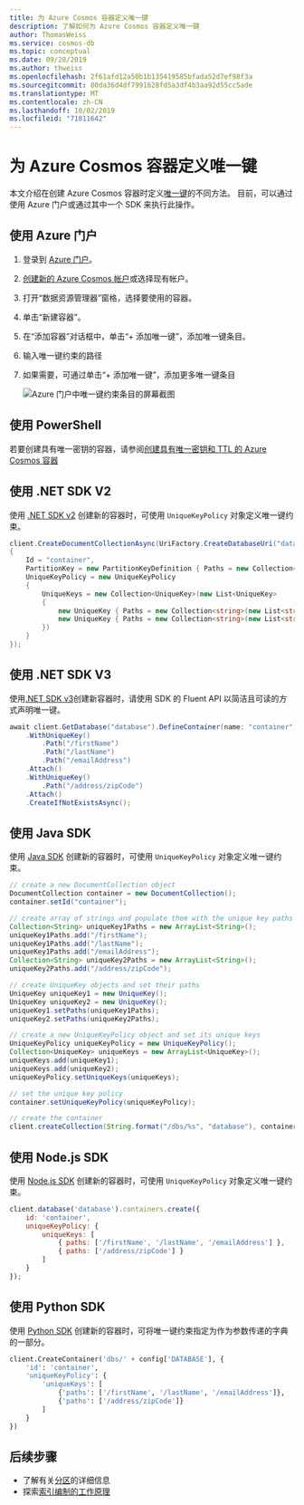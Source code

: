 ```yaml
---
title: 为 Azure Cosmos 容器定义唯一键
description: 了解如何为 Azure Cosmos 容器定义唯一键
author: ThomasWeiss
ms.service: cosmos-db
ms.topic: conceptual
ms.date: 09/28/2019
ms.author: thweiss
ms.openlocfilehash: 2f61afd12a50b1b135419585bfada52d7ef98f3a
ms.sourcegitcommit: 80da36d4df7991628fd5a3df4b3aa92d55cc5ade
ms.translationtype: MT
ms.contentlocale: zh-CN
ms.lasthandoff: 10/02/2019
ms.locfileid: "71811642"
---
```

# <a name="define-unique-keys-for-an-azure-cosmos-container"></a>为 Azure Cosmos 容器定义唯一键

本文介绍在创建 Azure Cosmos 容器时定义[唯一键](unique-keys.md)的不同方法。 目前，可以通过使用 Azure 门户或通过其中一个 SDK 来执行此操作。

## <a name="use-the-azure-portal"></a>使用 Azure 门户

1. 登录到 [Azure 门户](https://portal.azure.com/)。

1. [创建新的 Azure Cosmos 帐户](create-sql-api-dotnet.md#create-account)或选择现有帐户。

1. 打开“数据资源管理器”窗格，选择要使用的容器。

1. 单击“新建容器”。

1. 在“添加容器”对话框中，单击“+ 添加唯一键”，添加唯一键条目。

1. 输入唯一键约束的路径

1. 如果需要，可通过单击“+ 添加唯一键”，添加更多唯一键条目

    ![Azure 门户中唯一键约束条目的屏幕截图](./media/how-to-define-unique-keys/unique-keys-portal.png)

## <a name="use-powershell"></a>使用 PowerShell

若要创建具有唯一密钥的容器，请参阅[创建具有唯一密钥和 TTL 的 Azure Cosmos 容器](manage-with-powershell.md#create-container-unique-key-ttl)

## <a name="use-the-net-sdk-v2"></a>使用 .NET SDK V2

使用 [.NET SDK v2](https://www.nuget.org/packages/Microsoft.Azure.DocumentDB/) 创建新的容器时，可使用 `UniqueKeyPolicy` 对象定义唯一键约束。

```csharp
client.CreateDocumentCollectionAsync(UriFactory.CreateDatabaseUri("database"), new DocumentCollection
{
    Id = "container",
    PartitionKey = new PartitionKeyDefinition { Paths = new Collection<string>(new List<string> { "/myPartitionKey" }) },
    UniqueKeyPolicy = new UniqueKeyPolicy
    {
        UniqueKeys = new Collection<UniqueKey>(new List<UniqueKey>
        {
            new UniqueKey { Paths = new Collection<string>(new List<string> { "/firstName", "/lastName", "/emailAddress" }) },
            new UniqueKey { Paths = new Collection<string>(new List<string> { "/address/zipCode" }) }
        })
    }
});
```

## <a name="use-the-net-sdk-v3"></a>使用 .NET SDK V3

使用[.NET SDK v3](https://www.nuget.org/packages/Microsoft.Azure.Cosmos/)创建新容器时，请使用 SDK 的 Fluent API 以简洁且可读的方式声明唯一键。

```csharp
await client.GetDatabase("database").DefineContainer(name: "container", partitionKeyPath: "/myPartitionKey")
    .WithUniqueKey()
        .Path("/firstName")
        .Path("/lastName")
        .Path("/emailAddress")
    .Attach()
    .WithUniqueKey()
        .Path("/address/zipCode")
    .Attach()
    .CreateIfNotExistsAsync();
```

## <a name="use-the-java-sdk"></a>使用 Java SDK

使用 [Java SDK](https://mvnrepository.com/artifact/com.microsoft.azure/azure-cosmosdb) 创建新的容器时，可使用 `UniqueKeyPolicy` 对象定义唯一键约束。

```java
// create a new DocumentCollection object
DocumentCollection container = new DocumentCollection();
container.setId("container");

// create array of strings and populate them with the unique key paths
Collection<String> uniqueKey1Paths = new ArrayList<String>();
uniqueKey1Paths.add("/firstName");
uniqueKey1Paths.add("/lastName");
uniqueKey1Paths.add("/emailAddress");
Collection<String> uniqueKey2Paths = new ArrayList<String>();
uniqueKey2Paths.add("/address/zipCode");

// create UniqueKey objects and set their paths
UniqueKey uniqueKey1 = new UniqueKey();
UniqueKey uniqueKey2 = new UniqueKey();
uniqueKey1.setPaths(uniqueKey1Paths);
uniqueKey2.setPaths(uniqueKey2Paths);

// create a new UniqueKeyPolicy object and set its unique keys
UniqueKeyPolicy uniqueKeyPolicy = new UniqueKeyPolicy();
Collection<UniqueKey> uniqueKeys = new ArrayList<UniqueKey>();
uniqueKeys.add(uniqueKey1);
uniqueKeys.add(uniqueKey2);
uniqueKeyPolicy.setUniqueKeys(uniqueKeys);

// set the unique key policy
container.setUniqueKeyPolicy(uniqueKeyPolicy);

// create the container
client.createCollection(String.format("/dbs/%s", "database"), container, null);
```

## <a name="use-the-nodejs-sdk"></a>使用 Node.js SDK

使用 [Node.js SDK](https://www.npmjs.com/package/@azure/cosmos) 创建新的容器时，可使用 `UniqueKeyPolicy` 对象定义唯一键约束。

```javascript
client.database('database').containers.create({
    id: 'container',
    uniqueKeyPolicy: {
        uniqueKeys: [
            { paths: ['/firstName', '/lastName', '/emailAddress'] },
            { paths: ['/address/zipCode'] }
        ]
    }
});
```

## <a name="use-the-python-sdk"></a>使用 Python SDK

使用 [Python SDK](https://pypi.org/project/azure-cosmos/) 创建新的容器时，可将唯一键约束指定为作为参数传递的字典的一部分。

```python
client.CreateContainer('dbs/' + config['DATABASE'], {
    'id': 'container',
    'uniqueKeyPolicy': {
        'uniqueKeys': [
            {'paths': ['/firstName', '/lastName', '/emailAddress']},
            {'paths': ['/address/zipCode']}
        ]
    }
})
```

## <a name="next-steps"></a>后续步骤

- 了解有关[分区](partition-data.md)的详细信息
- 探索[索引编制的工作原理](index-overview.md)
